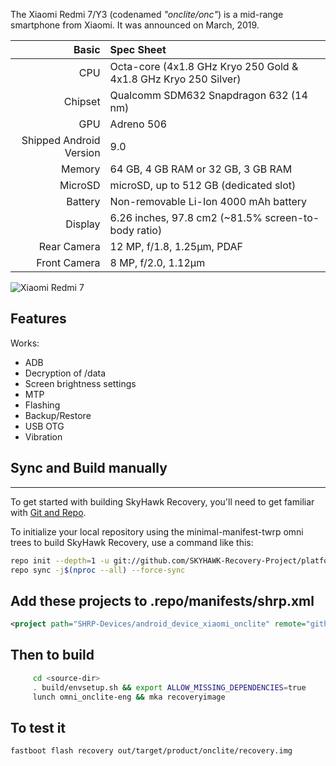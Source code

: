 The Xiaomi Redmi 7/Y3 (codenamed _"onclite/onc"_) is a mid-range smartphone from Xiaomi.
It was announced on March, 2019.

Basic   | Spec Sheet
-------:|:-------------------------
CPU     | Octa-core (4x1.8 GHz Kryo 250 Gold & 4x1.8 GHz Kryo 250 Silver)
Chipset | Qualcomm SDM632 Snapdragon 632 (14 nm)
GPU     | Adreno 506
Shipped Android Version | 9.0
Memory | 64 GB, 4 GB RAM or 32 GB, 3 GB RAM
MicroSD | microSD, up to 512 GB (dedicated slot)
Battery | Non-removable Li-Ion 4000 mAh battery
Display | 6.26 inches, 97.8 cm2 (~81.5% screen-to-body ratio)
Rear Camera  | 12 MP, f/1.8, 1.25µm, PDAF
Front Camera  |  8 MP, f/2.0, 1.12µm

![Xiaomi Redmi 7](https://raw.githubusercontent.com/hadaddarajat/Assets/master/Images/Devices/Redmi%207.webp "Xiaomi Redmi 7")

## Features

Works:
* ADB
* Decryption of /data
* Screen brightness settings
* MTP
* Flashing
* Backup/Restore
* USB OTG
* Vibration

## Sync and Build manually
---------------

To get started with building SkyHawk Recovery, you'll need to get
familiar with [Git and Repo](https://source.android.com/source/using-repo.html).

To initialize your local repository using the minimal-manifest-twrp omni trees to build SkyHawk Recovery, use a command like this:

```bash
repo init --depth=1 -u git://github.com/SKYHAWK-Recovery-Project/platform_manifest_twrp_omni.git -b android-9.0
repo sync -j$(nproc --all) --force-sync
```

## Add these projects to .repo/manifests/shrp.xml
```xml
<project path="SHRP-Devices/android_device_xiaomi_onclite" remote="github" revision="android-10.0" />
```

## Then to build
```bash
     cd <source-dir>
     . build/envsetup.sh && export ALLOW_MISSING_DEPENDENCIES=true 
     lunch omni_onclite-eng && mka recoveryimage
```

## To test it
```
fastboot flash recovery out/target/product/onclite/recovery.img
```
